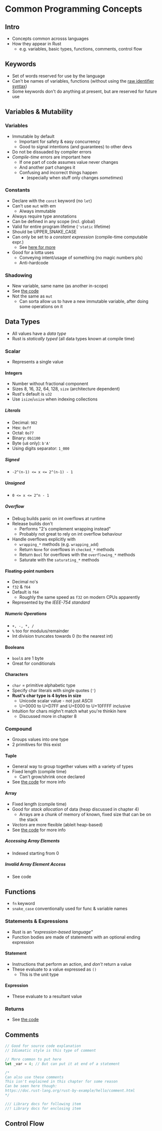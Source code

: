 # Common Programming Concepts
## Intro
- Concepts common acrosss languages
- How they appear in Rust
  - e.g. variables, basic types, functions, comments, control flow

## Keywords
- Set of words reserved for use by the language
- Can't be names of variables, functions (without using the [raw identifier syntax][raw-id-syntax])
- Some keywords don't do anything at present, but are reserved for future use

## Variables & Mutability
### Variables
- Immutable by default
  - Important for safety & easy concurrency
  - Good to signal intentions (and guarantees) to other devs
- Do not be dissuaded by compiler errors
- *Compile-time* errors are important here
  - If one part of code assumes value never changes
  - And another part changes it
  - Confusing and incorrect things happen
    - (especially when stuff only changes *sometimes*)

### Constants
- Declare with the `const` keyword (no `let`)
- Can't use `mut` with em
  - Always immutable
- Always require type annotations
- Can be defined in any scope (incl. global)
- Valid for entire program lifetime (`'static` lifetime)
- Should be UPPER_SNAKE_CASE
- Can only be set to a *constant expression* (compile-time computable expr.)
  - See [here for more][const-eval]
- Good for a lotta uses
  - Conveying intent/usage of something (no magic numbers pls)
  - Anti-hardcode

### Shadowing
- New variable, same name (as another in-scope)
- See [the code](./vars_and_mut/src/main.rs)
- Not the same as `mut`
  - Can sorta allow us to have a new immutable variable, after doing some operations on it

## Data Types
- All values have a *data type*
- Rust is *statically typed* (all data types known at compile time)

### Scalar
- Represents a single value

#### Integers
- Number without fractional component
- Sizes 8, 16, 32, 64, 128, `size` (architecture dependent)
- Rust's default is `u32`
- Use `isize`/`usize` when indexing collections

##### Literals
- Decimal: `982`
- Hex: `0xff`
- Octal: `0o77`
- Binary: `0b1100`
- Byte (`u8` only): `b'A'`
- Using digits separator: `1_000`

##### Signed
- `-2^(n-1) <= x <= 2^(n-1) - 1`

##### Unsigned
- `0 <= x <= 2^n - 1`

##### Overflow
- Debug builds panic on int overflows at runtime
- Release builds don't
  - Performs "2's complement wrapping instead"
  - Probably not great to rely on int overflow behaviour
- Handle overflows explicitly with
  - `wrapping_*` methods (e.g. `wrapping_add`)
  - Return `None` for overflows in `checked_*` methods
  - Return `Bool` for overflows with the `overflowing_*` methods
  - Saturate with the `saturating_*` methods

#### Floating-point numbers
- Decimal no's
- `f32` & `f64`
- Default is `f64`
  - Roughly the same speed as `f32` on modern CPUs apparently
- Represented by the *IEEE-754 standard*

##### Numeric Operations
- `+, -, *, /`
- `%` too for modulus/remainder
- Int division truncates towards 0 (to the nearest int)

#### Booleans
- `bool`s are 1 byte
- Great for conditionals

#### Characters
- `char` = primitive alphabetic type
- Specify char literals with single quotes (`'`)
- **Rust's char type is 4 bytes in size**
  - Unicode scalar value - not just ASCII
  - U+0000 to U+D7FF and U+E000 to U+10FFFF inclusive
- Intuition for chars mighn't match what you're thinkin here
  - Discussed more in chapter 8

### Compound
- Groups values into one type
- 2 primitives for this exist

#### Tuple
- General way to group together values with a variety of types
- Fixed length (compile time)
  - Can't grow/shrink once declared
- See [the code][vars-code] for more info

#### Array
- Fixed length (compile time)
- Good for *stack allocation* of data (heap discussed in chapter 4)
  - Arrays are a chunk of memory of known, fixed size that can be on the stack
- *Vectors* are more flexible (ableit heap-based)
- See [the code][vars-code] for more info

##### Accessing Array Elements
- Indexed starting from 0

##### Invalid Array Element Access
- See code

## Functions
- `fn` keyword
- `snake_case` conventionally used for func & variable names

### Statements & Expressions
- Rust is an *"expression-based language"*
- Function bodies are made of statements with an optional ending expression

#### Statement
- Instructions that perform an action, and *don't* return a value
- These evaluate to a value expressed as `()`
  - This is the unit type

#### Expression
- These evaluate to a resultant value

### Returns
- See [the code][funcs-code]

## Comments

```rust
// Good for source code explanation
// Idiomatic style is this type of comment

// More common to put here
let _var = 4; // But can put it at end of a statement

/*
Can also use these comments
This isn't explained in this chapter for some reason
Can be seen here though:
https://doc.rust-lang.org/rust-by-example/hello/comment.html
*/

/// Library docs for following item
//! Library docs for enclosing item
```

## Control Flow

<!-- Links -->
[raw-id-syntax]: https://doc.rust-lang.org/book/appendix-01-keywords.html
[const-eval]: https://doc.rust-lang.org/reference/const_eval.html

[vars-code]: ./vars_and_mut/src/main.rs
[funcs-code]: ./funcs/src/main.rs
